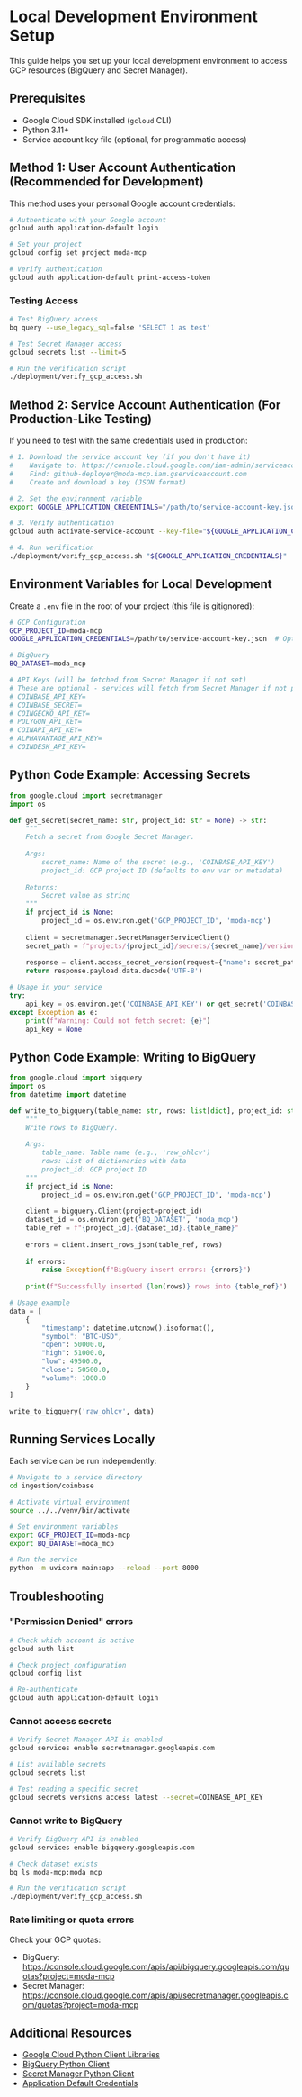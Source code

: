 # Local Development Environment Setup

This guide helps you set up your local development environment to access GCP resources (BigQuery and Secret Manager).

## Prerequisites

- Google Cloud SDK installed (`gcloud` CLI)
- Python 3.11+
- Service account key file (optional, for programmatic access)

## Method 1: User Account Authentication (Recommended for Development)

This method uses your personal Google account credentials:

```bash
# Authenticate with your Google account
gcloud auth application-default login

# Set your project
gcloud config set project moda-mcp

# Verify authentication
gcloud auth application-default print-access-token
```

### Testing Access

```bash
# Test BigQuery access
bq query --use_legacy_sql=false 'SELECT 1 as test'

# Test Secret Manager access
gcloud secrets list --limit=5

# Run the verification script
./deployment/verify_gcp_access.sh
```

## Method 2: Service Account Authentication (For Production-Like Testing)

If you need to test with the same credentials used in production:

```bash
# 1. Download the service account key (if you don't have it)
#    Navigate to: https://console.cloud.google.com/iam-admin/serviceaccounts?project=moda-mcp
#    Find: github-deployer@moda-mcp.iam.gserviceaccount.com
#    Create and download a key (JSON format)

# 2. Set the environment variable
export GOOGLE_APPLICATION_CREDENTIALS="/path/to/service-account-key.json"

# 3. Verify authentication
gcloud auth activate-service-account --key-file="${GOOGLE_APPLICATION_CREDENTIALS}"

# 4. Run verification
./deployment/verify_gcp_access.sh "${GOOGLE_APPLICATION_CREDENTIALS}"
```

## Environment Variables for Local Development

Create a `.env` file in the root of your project (this file is gitignored):

```bash
# GCP Configuration
GCP_PROJECT_ID=moda-mcp
GOOGLE_APPLICATION_CREDENTIALS=/path/to/service-account-key.json  # Optional

# BigQuery
BQ_DATASET=moda_mcp

# API Keys (will be fetched from Secret Manager if not set)
# These are optional - services will fetch from Secret Manager if not provided
# COINBASE_API_KEY=
# COINBASE_SECRET=
# COINGECKO_API_KEY=
# POLYGON_API_KEY=
# COINAPI_API_KEY=
# ALPHAVANTAGE_API_KEY=
# COINDESK_API_KEY=
```

## Python Code Example: Accessing Secrets

```python
from google.cloud import secretmanager
import os

def get_secret(secret_name: str, project_id: str = None) -> str:
    """
    Fetch a secret from Google Secret Manager.
    
    Args:
        secret_name: Name of the secret (e.g., 'COINBASE_API_KEY')
        project_id: GCP project ID (defaults to env var or metadata)
    
    Returns:
        Secret value as string
    """
    if project_id is None:
        project_id = os.environ.get('GCP_PROJECT_ID', 'moda-mcp')
    
    client = secretmanager.SecretManagerServiceClient()
    secret_path = f"projects/{project_id}/secrets/{secret_name}/versions/latest"
    
    response = client.access_secret_version(request={"name": secret_path})
    return response.payload.data.decode('UTF-8')

# Usage in your service
try:
    api_key = os.environ.get('COINBASE_API_KEY') or get_secret('COINBASE_API_KEY')
except Exception as e:
    print(f"Warning: Could not fetch secret: {e}")
    api_key = None
```

## Python Code Example: Writing to BigQuery

```python
from google.cloud import bigquery
import os
from datetime import datetime

def write_to_bigquery(table_name: str, rows: list[dict], project_id: str = None):
    """
    Write rows to BigQuery.
    
    Args:
        table_name: Table name (e.g., 'raw_ohlcv')
        rows: List of dictionaries with data
        project_id: GCP project ID
    """
    if project_id is None:
        project_id = os.environ.get('GCP_PROJECT_ID', 'moda-mcp')
    
    client = bigquery.Client(project=project_id)
    dataset_id = os.environ.get('BQ_DATASET', 'moda_mcp')
    table_ref = f"{project_id}.{dataset_id}.{table_name}"
    
    errors = client.insert_rows_json(table_ref, rows)
    
    if errors:
        raise Exception(f"BigQuery insert errors: {errors}")
    
    print(f"Successfully inserted {len(rows)} rows into {table_ref}")

# Usage example
data = [
    {
        "timestamp": datetime.utcnow().isoformat(),
        "symbol": "BTC-USD",
        "open": 50000.0,
        "high": 51000.0,
        "low": 49500.0,
        "close": 50500.0,
        "volume": 1000.0
    }
]

write_to_bigquery('raw_ohlcv', data)
```

## Running Services Locally

Each service can be run independently:

```bash
# Navigate to a service directory
cd ingestion/coinbase

# Activate virtual environment
source ../../venv/bin/activate

# Set environment variables
export GCP_PROJECT_ID=moda-mcp
export BQ_DATASET=moda_mcp

# Run the service
python -m uvicorn main:app --reload --port 8000
```

## Troubleshooting

### "Permission Denied" errors

```bash
# Check which account is active
gcloud auth list

# Check project configuration
gcloud config list

# Re-authenticate
gcloud auth application-default login
```

### Cannot access secrets

```bash
# Verify Secret Manager API is enabled
gcloud services enable secretmanager.googleapis.com

# List available secrets
gcloud secrets list

# Test reading a specific secret
gcloud secrets versions access latest --secret=COINBASE_API_KEY
```

### Cannot write to BigQuery

```bash
# Verify BigQuery API is enabled
gcloud services enable bigquery.googleapis.com

# Check dataset exists
bq ls moda-mcp:moda_mcp

# Run the verification script
./deployment/verify_gcp_access.sh
```

### Rate limiting or quota errors

Check your GCP quotas:
- BigQuery: https://console.cloud.google.com/apis/api/bigquery.googleapis.com/quotas?project=moda-mcp
- Secret Manager: https://console.cloud.google.com/apis/api/secretmanager.googleapis.com/quotas?project=moda-mcp

## Additional Resources

- [Google Cloud Python Client Libraries](https://cloud.google.com/python/docs/reference)
- [BigQuery Python Client](https://cloud.google.com/python/docs/reference/bigquery/latest)
- [Secret Manager Python Client](https://cloud.google.com/python/docs/reference/secretmanager/latest)
- [Application Default Credentials](https://cloud.google.com/docs/authentication/application-default-credentials)

